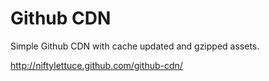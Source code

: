 
# Github CDN

Simple Github CDN with cache updated and gzipped assets.

<http://niftylettuce.github.com/github-cdn/>
